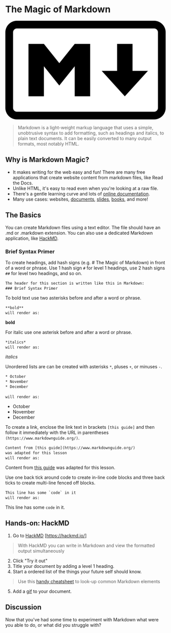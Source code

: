 # The Magic of Markdown

![Markdown Logo](images/markdown.png)

> Markdown is a light-weight markup language that uses a simple, unobtrusive syntax to add formatting, such as headings and italics, to plain text documents.  It can be easily converted to many output formats, most notably HTML.  
## Why is Markdown Magic?
- It makes writing for the web easy and fun!  There are many free applications that create website content from markdown files, like Read the Docs.
- Unlike HTML, it's easy to read even when you're looking at a raw file.
- There's a gentle learning curve and lots of [online documentation](https://github.com/adam-p/markdown-here/wiki/Markdown-Cheatsheet).
- Many use cases:  websites, [documents](https://ulysses.app/), [slides](https://github.com/gnab/remark), [books](https://leanpub.com), and more!
## The Basics
You can create Markdown files using a text editor.  The file should have an .md or .markdown extension.  You can also use a dedicated Markdown application, like [HackMD](https://hackmd.io/).
### Brief Syntax Primer
To create headings, add hash signs (e.g. # The Magic of Markdown) in front of a word or phrase.  Use 1 hash sign `#` for level 1 headings, use 2 hash signs `##` for level two headings, and so on.
```
The header for this section is written like this in Markdown:
### Brief Syntax Primer
```

To bold text use two asterisks before and after a word or phrase.  
```
**bold**
will render as:
```
**bold**

For italic use one asterisk before and after a word or phrase.
```
*italics*
will render as:
```
*italics*

Unordered lists are can be created with asterisks `*`, pluses `+`, or minuses `-`.
```
* October
* November
* December

will render as:
```
* October
* November
* December

To create a link, enclose the link text in brackets `[this guide]` and then follow it immediately with the URL in parentheses `(https://www.markdownguide.org/)`.  
```
Content from [this guide](https://www.markdownguide.org/)
was adapted for this lesson
will render as:
```
Content from [this guide](https://www.markdownguide.org/) was adapted for this lesson.

Use one back tick around code to create in-line code blocks and three back ticks to create multi-line fenced off blocks.
```
This line has some `code` in it
will render as:
```
This line has some `code` in it.

## Hands-on: HackMD
1. Go to [HackMD](https://hackmd.io/)
[https://hackmd.io/]
> With HackMD you can write in Markdown and view the formatted output simultaneously
2. Click "Try it out"
3. Title your document by adding a level 1 heading.
4. Start a ordered list of the things your future self should know.
> Use this [handy cheatsheet](https://github.com/adam-p/markdown-here/wiki/Markdown-Cheatsheet#blockquotes) to look-up common Markdown elements
5. Add a [gif](https://giphy.com/) to your document.

## Discussion
Now that you've had some time to experiment with Markdown what were you able to do, or what did you struggle with?
